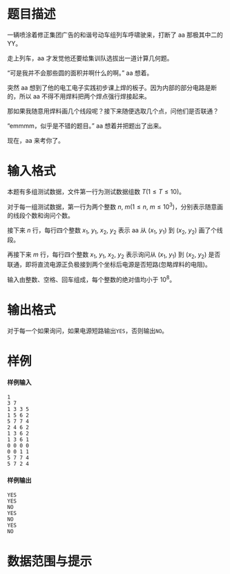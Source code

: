 
# 题目描述

一辆喷涂着修正集团广告的和谐号动车组列车呼啸驶来，打断了 aa 那极其中二的 YY。

走上列车，aa 才发觉他还要给集训队选拔出一道计算几何题。

“可是我并不会那些圆的面积并啊什么的啊。” aa 想着。

突然 aa 想到了他的电工电子实践初步课上焊的板子。因为内部的部分电路是断的，所以 aa 不得不用焊料把两个焊点强行焊接起来。

那如果我随意用焊料画几个线段呢？接下来随便选取几个点，问他们是否联通？

“emmmm，似乎是不错的题目。” aa 想着并把题出了出来。

现在，aa 来考你了。

# 输入格式

本题有多组测试数据，文件第一行为测试数据组数 $T(1\leq T\leq 10)$。

对于每一组测试数据，第一行为两个整数 $n,\ m(1\leq n,\ m\leq 10^3)$，分别表示随意画的线段个数和询问个数。

接下来 $n$ 行，每行四个整数 $x_1,\ y_1,\ x_2,\ y_2$ 表示 aa 从 $(x_1,\ y_1)$ 到 $(x_2,\ y_2)$ 画了个线段。

再接下来 $m$ 行，每行四个整数 $x_1,\ y_1,\ x_2,\ y_2$ 表示询问从 $(x_1,\ y_1)$ 到 $(x_2,\ y_2)$ 是否联通，即将直流电源正负极接到两个坐标后电源是否短路(忽略焊料的电阻)。

输入由整数、空格、回车组成，每个整数的绝对值均小于 $10^8$。

# 输出格式

对于每一个如果询问，如果电源短路输出`YES`，否则输出`NO`。

# 样例

#### 样例输入

```plain
1
3 7
1 3 3 5
1 5 6 2
5 7 7 4
2 4 6 2
1 3 6 2
1 3 6 1
0 0 0 0
0 0 1 1
5 7 7 4
5 7 2 4
```

#### 样例输出

```plain
YES
YES
NO
YES
NO
YES
NO
```

# 数据范围与提示



